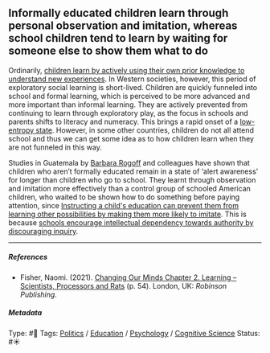 ## Informally educated children learn through personal observation and imitation, whereas school children tend to learn by waiting for someone else to show them what to do

Ordinarily, [children learn by actively using their own prior knowledge to understand new experiences](Children%20learn%20by%20actively%20using%20their%20own%20prior%20knowledge%20to%20understand%20new%20experiences.md). In Western societies, however, this period of exploratory social learning is short-lived. Children are quickly funneled into school and formal learning, which is perceived to be more advanced and more important than informal learning. They are actively prevented from continuing to learn through exploratory play, as the focus in schools and parents shifts to literacy and numeracy. This brings a rapid onset of a [low-entropy state](Low-entropy%20state.md). However, in some other countries, children do not all attend school and thus we can get some idea as to how children learn when they are not funneled in this way.

Studies in Guatemala by [Barbara Rogoff]() and colleagues have shown that children who aren’t formally educated remain in a state of ‘alert awareness’ for longer than children who go to school. They learnt through observation and imitation more effectively than a control group of schooled American children, who waited to be shown how to do something before paying attention, since [Instructing a child's education can prevent them from learning other possibilities by making them more likely to imitate](Instructing%20a%20child's%20education%20can%20prevent%20them%20from%20learning%20other%20possibilities%20by%20making%20them%20more%20likely%20to%20imitate.md). This is because [schools encourage intellectual dependency towards authority by discouraging inquiry](Schools%20encourage%20intellectual%20dependency%20towards%20authority%20by%20discouraging%20inquiry.md).

---

##### References

* Fisher, Naomi. (2021). [Changing Our Minds Chapter 2. Learning – Scientists, Processors and Rats](Changing%20Our%20Minds%20Chapter%202.%20Learning%20%E2%80%93%20Scientists,%20Processors%20and%20Rats.md) (p. 54). London, UK: *Robinson Publishing*.

##### Metadata

Type: #🔴 
Tags: [Politics](Politics.md) / [Education]() / [Psychology](Psychology.md) / [Cognitive Science]()
Status: #☀️ 
